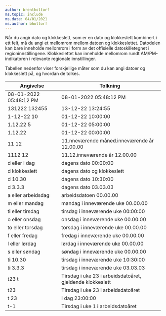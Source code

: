 ```yaml
---
author: brentholtorf
ms.topic: include
ms.date: 04/01/2021
ms.author: bholtorf
---
```

Når du angir dato og klokkeslett, som er en dato og klokkeslett kombinert i ett felt, må du angi et mellomrom mellom datoen og klokkeslettet. Datodelen kan bare inneholde mellomrom i form av det offisielle datoskilletegnet i regioninnstillingene. Klokkeslettet kan inneholde mellomrom rundt AM/PM-indikatoren i relevante regionale innstillinger.

<!--It is also possible to enter only a date in a datetime field, but it is not possible to enter only a time.-->

Tabellen nedenfor viser forskjellige måter som du kan angi datoer og klokkeslett på, og hvordan de tolkes.  

|Angivelse|Tolkning|
|---------------|------------------------|
|08-01-2022 05:48:12 PM|08\-01\-2022 05:48:12 PM|
|131222 132455|13-12-22 13:24:55|
|1-12-22 10|01-12-22 10:00:00|
|1.12.22 5|01-12-22 05:00:00|
|1.12.22|01-12-22 00:00:00|
|11 12|11.nneværende måned.inneværende år 12.00.00|
|1112 12|11.12.inneværende år 12.00.00|
|d eller i dag|dagens dato 00:00:00|
|d klokkeslett|dagens dato og klokkeslett|
|d 10.30|dagens dato 10:30:00|
|d 3.3.3|dagens dato 03.03.03|
|a eller arbeidsdag|arbeidsdatoen 00.00.00|
|m eller mandag|mandag i inneværende uke 00.00.00|
|ti eller tirsdag|tirsdag i inneværende uke 00:00:00|
|o eller onsdag|onsdag i inneværende uke 00.00.00|
|to eller torsdag|torsdag i inneværende uke 00.00.00|
|f eller fredag|fredag i inneværende uke 00.00.00|
|l eller lørdag|lørdag i inneværende uke 00.00.00|
|s eller søndag|søndag i inneværende uke 00.00.00|
|ti 10.30|tirsdag i inneværende uke 10:30:00|
|ti 3.3.3|tirsdag i inneværende uke 03.03.03|
|t23 t|Tirsdag i uke 23 i arbeidsdatoåret, gjeldende klokkeslett|
|t23|Tirsdag i uke 23 i arbeidsdatoåret|
|t 23|I dag 23:00:00|
|t-1|Tirsdag i uke 1 i arbeidsdatoåret|


